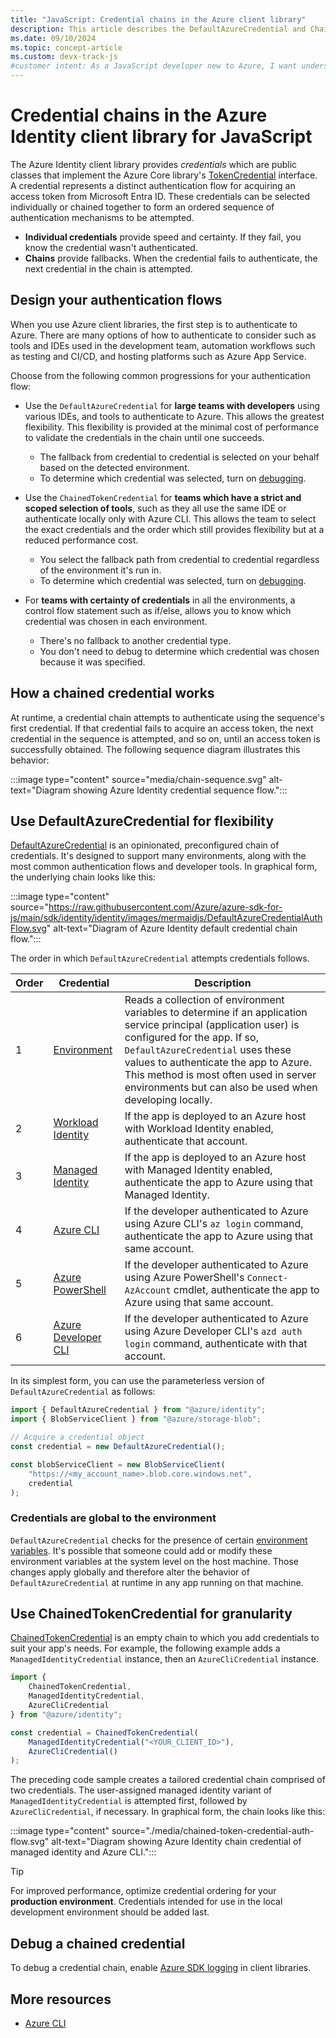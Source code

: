 ```yaml
---
title: "JavaScript: Credential chains in the Azure client library"
description: This article describes the DefaultAzureCredential and ChainedTokenCredential classes in the Azure Identity client library for JavaScript.
ms.date: 09/10/2024
ms.topic: concept-article
ms.custom: devx-track-js
#customer intent: As a JavaScript developer new to Azure, I want understand credential chains so that select the appropriate chain and understand how to configure and debug it.
---
```


# Credential chains in the Azure Identity client library for JavaScript

The Azure Identity client library provides *credentials* which are public classes that implement the Azure Core library's [TokenCredential](/javascript/api/@azure/identity/tokencredential) interface. A credential represents a distinct authentication flow for acquiring an access token from Microsoft Entra ID. These credentials can be selected individually or chained together to form an ordered sequence of authentication mechanisms to be attempted.

* **Individual credentials** provide speed and certainty. If they fail, you know the credential wasn't authenticated.
* **Chains** provide fallbacks. When the credential fails to authenticate, the next credential in the chain is attempted. 

## Design your authentication flows

When you use Azure client libraries, the first step is to authenticate to Azure. There are many options of how to authenticate to consider such as tools and IDEs used in the development team, automation workflows such as testing and CI/CD, and hosting platforms such as Azure App Service.

Choose from the following common progressions for your authentication flow:

* Use the `DefaultAzureCredential` for **large teams with developers** using various IDEs, and tools to authenticate to Azure. This allows the greatest flexibility. This flexibility is provided at the minimal cost of performance to validate the credentials in the chain until one succeeds. 

  - The fallback from credential to credential is selected on your behalf based on the detected environment.
  - To determine which credential was selected, turn on [debugging](#debug-a-chained-credential). 

* Use the `ChainedTokenCredential` for **teams which have a strict and scoped selection of tools**, such as they all use the same IDE or authenticate locally only with Azure CLI. This allows the team to select the exact credentials and the order which still provides flexibility but at a reduced performance cost.

  - You select the fallback path from credential to credential regardless of the environment it's run in.
  - To determine which credential was selected, turn on [debugging](#debug-a-chained-credential).

* For **teams with certainty of credentials** in all the environments, a control flow statement such as if/else, allows you to know which credential was chosen in each environment.

  - There's no fallback to another credential type.
  - You don't need to debug to determine which credential was chosen because it was specified. 

## How a chained credential works

At runtime, a credential chain attempts to authenticate using the sequence's first credential. If that credential fails to acquire an access token, the next credential in the sequence is attempted, and so on, until an access token is successfully obtained. The following sequence diagram illustrates this behavior:

:::image type="content" source="media/chain-sequence.svg" alt-text="Diagram showing Azure Identity credential sequence flow.":::

## Use DefaultAzureCredential for flexibility

[DefaultAzureCredential](/javascript/api/%40azure/identity/defaultazurecredential) is an opinionated, preconfigured chain of credentials. It's designed to support many environments, along with the most common authentication flows and developer tools. In graphical form, the underlying chain looks like this:

:::image type="content" source="https://raw.githubusercontent.com/Azure/azure-sdk-for-js/main/sdk/identity/identity/images/mermaidjs/DefaultAzureCredentialAuthFlow.svg" alt-text="Diagram of Azure Identity default credential chain flow.":::

The order in which `DefaultAzureCredential` attempts credentials follows.

| Order | Credential          | Description |
|-------|---------------------|-------------|
| 1     | [Environment][env-cred]         |Reads a collection of environment variables to determine if an application service principal (application user) is configured for the app. If so, `DefaultAzureCredential` uses these values to authenticate the app to Azure. This method is most often used in server environments but can also be used when developing locally.             | 
| 2     | [Workload Identity][wi-cred]   |If the app is deployed to an Azure host with Workload Identity enabled, authenticate that account.             | 
| 3     | [Managed Identity][mi-cred]    |If the app is deployed to an Azure host with Managed Identity enabled, authenticate the app to Azure using that Managed Identity.             | 
| 4     | [Azure CLI][az-cred]           |If the developer authenticated to Azure using Azure CLI's `az login` command, authenticate the app to Azure using that same account.             | 
| 5     | [Azure PowerShell][pwsh-cred]    |If the developer authenticated to Azure using Azure PowerShell's `Connect-AzAccount` cmdlet, authenticate the app to Azure using that same account.             | 
| 6     | [Azure Developer CLI][azd-cred] |If the developer authenticated to Azure using Azure Developer CLI's `azd auth login` command, authenticate with that account.             | 

[env-cred]: /javascript/api/@azure/identity/environmentcredential
[wi-cred]: /javascript/api/@azure/identity/workloadidentitycredential
[mi-cred]: /javascript/api/@azure/identity/managedidentitycredential
[az-cred]: /javascript/api/@azure/identity/azureclicredential
[pwsh-cred]: /javascript/api/@azure/identity/azurepowershellcredential
[azd-cred]: /javascript/api/@azure/identity/azuredeveloperclicredential

In its simplest form, you can use the parameterless version of `DefaultAzureCredential` as follows:

```javascript
import { DefaultAzureCredential } from "@azure/identity";
import { BlobServiceClient } from "@azure/storage-blob";

// Acquire a credential object
const credential = new DefaultAzureCredential();

const blobServiceClient = new BlobServiceClient(
    "https://<my_account_name>.blob.core.windows.net",
    credential
);
```

### Credentials are global to the environment

`DefaultAzureCredential` checks for the presence of certain [environment variables](https://github.com/Azure/azure-sdk-for-js/tree/main/sdk/identity/azure-identity#environment-variables). It's possible that someone could add or modify these environment variables at the system level on the host machine. Those changes apply globally and therefore alter the behavior of `DefaultAzureCredential` at runtime in any app running on that machine.

## Use ChainedTokenCredential for granularity

[ChainedTokenCredential](/javascript/api/@azure/identity/chainedtokencredential) is an empty chain to which you add credentials to suit your app's needs. For example, the following example adds a `ManagedIdentityCredential` instance, then an `AzureCliCredential` instance. 

```javascript
import { 
    ChainedTokenCredential, 
    ManagedIdentityCredential, 
    AzureCliCredential 
} from "@azure/identity";

const credential = ChainedTokenCredential(
    ManagedIdentityCredential("<YOUR_CLIENT_ID>"),
    AzureCliCredential()
);
```

The preceding code sample creates a tailored credential chain comprised of two credentials. The user-assigned managed identity variant of `ManagedIdentityCredential` is attempted first, followed by `AzureCliCredential`, if necessary. In graphical form, the chain looks like this:

:::image type="content" source="./media/chained-token-credential-auth-flow.svg" alt-text="Diagram showing Azure Identity chain credential of managed identity and Azure CLI.":::

> [!TIP]
> For improved performance, optimize credential ordering for your **production environment**. Credentials intended for use in the local development environment should be added last.

## Debug a chained credential

To debug a credential chain, enable [Azure SDK logging](debug-client-libraries.md) in client libraries. 

## More resources

* [Azure CLI](/cli/azure/install-azure-cli-windows)